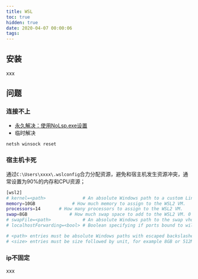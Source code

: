 ```yaml
---
title: WSL
toc: true
hidden: true
date: 2020-04-07 00:00:06
tags:
---
```


## 安装
xxx

## 问题
### 连接不上
* [永久解决：使用NoLsp.exe设置](https://github.com/microsoft/WSL/issues/4177)
* 临时解决
```sh
netsh winsock reset
```

### 宿主机卡死
通过`C:\Users\xxxx\.wslconfig`合力分配资源，避免和宿主机发生资源冲突，通常设置为90%的内存和CPU资源；
```sh
[wsl2]
# kernel=<path>              # An absolute Windows path to a custom Linux kernel.
memory=10GB              # How much memory to assign to the WSL2 VM.
processors=14       # How many processors to assign to the WSL2 VM.
swap=8GB                # How much swap space to add to the WSL2 VM. 0 for no swap file.
# swapFile=<path>            # An absolute Windows path to the swap vhd.
# localhostForwarding=<bool> # Boolean specifying if ports bound to wildcard or localhost in the WSL2 VM should be connectable from the host via localhost:port (default true).

# <path> entries must be absolute Windows paths with escaped backslashes, for example C:\\Users\\Ben\\kernel
# <size> entries must be size followed by unit, for example 8GB or 512MB
```

### ip不固定
xxx
